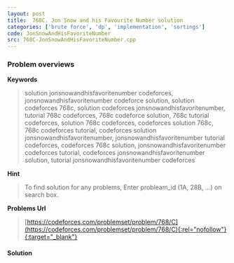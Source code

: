 ```yaml
---
layout: post
title:  768C. Jon Snow and his Favourite Number solution
categories: ['brute force', 'dp', 'implementation', 'sortings']
code: JonSnowAndHisFavoriteNumber
src: 768C-JonSnowAndHisFavoriteNumber.cpp
---
```

### **Problem overviews**

**Keywords**
> solution jonsnowandhisfavoritenumber codeforces, jonsnowandhisfavoritenumber codeforce solution, solution codeforces 768c, solution codeforces jonsnowandhisfavoritenumber, tutorial 768c codeforces, 768c codeforce solution, 768c tutorial codeforces, solution 768c codeforces, codeforces solution 768c, 768c codeforces tutorial, codeforces solution jonsnowandhisfavoritenumber, jonsnowandhisfavoritenumber tutorial codeforces, codeforces 768c solution, jonsnowandhisfavoritenumber codeforces tutorial, codeforces jonsnowandhisfavoritenumber solution, tutorial jonsnowandhisfavoritenumber codeforces

**Hint**
> To find solution for any problems, Enter probleam_id (1A, 28B, ...) on search box. 

**Problems Url**
> [https://codeforces.com/problemset/problem/768/C](https://codeforces.com/problemset/problem/768/C){:rel="nofollow"}{:target="_blank"}

#### **Solution**



